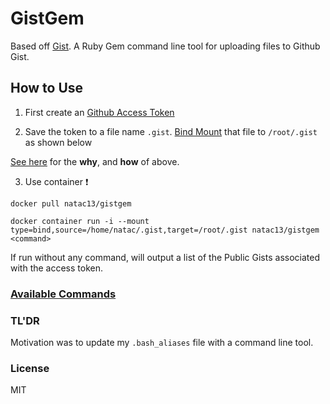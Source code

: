 # GistGem

Based off [Gist](https://github.com/defunkt/gist). A Ruby Gem command line tool for uploading files to Github Gist.

## How to Use

1. First create an [Github Access Token](https://github.com/settings/tokens)

2. Save the token to a file name `.gist`. [Bind Mount](https://docs.docker.com/storage/bind-mounts/) that file to `/root/.gist` as shown below

[See here](https://github.com/defunkt/gist#password-less-login) for the **why**, and **how** of above.

3. Use container ❗️

```
docker pull natac13/gistgem

docker container run -i --mount type=bind,source=/home/natac/.gist,target=/root/.gist natac13/gistgem <command>
```

If run without any command, will output a list of the Public Gists associated with the access token.

### [Available Commands](https://github.com/defunkt/gist#password-less-login)

### TL'DR

Motivation was to update my `.bash_aliases` file with a command line tool. 

### License 

MIT